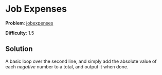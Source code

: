 # Job Expenses

**Problem**: [jobexpenses](https://open.kattis.com/problems/jobexpenses)

**Difficulty**: 1.5

## Solution

A basic loop over the second line, and simply add the absolute value of each *negative* number to a total, and output it when done.

